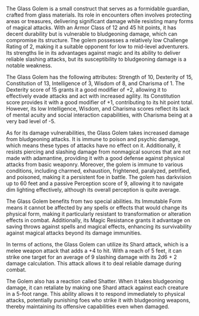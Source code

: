 The Glass Golem is a small construct that serves as a formidable guardian, crafted from glass materials. Its role in encounters often involves protecting areas or treasures, delivering significant damage while resisting many forms of magical attacks. With an Armor Class of 12 and 45 hit points, it has decent durability but is vulnerable to bludgeoning damage, which can compromise its structure. The golem possesses a relatively low Challenge Rating of 2, making it a suitable opponent for low to mid-level adventurers. Its strengths lie in its advantages against magic and its ability to deliver reliable slashing attacks, but its susceptibility to bludgeoning damage is a notable weakness.

The Glass Golem has the following attributes: Strength of 10, Dexterity of 15, Constitution of 13, Intelligence of 3, Wisdom of 8, and Charisma of 1. The Dexterity score of 15 grants it a good modifier of +2, allowing it to effectively evade attacks and act with increased agility. Its Constitution score provides it with a good modifier of +1, contributing to its hit point total. However, its low Intelligence, Wisdom, and Charisma scores reflect its lack of mental acuity and social interaction capabilities, with Charisma being at a very bad level of -5.

As for its damage vulnerabilities, the Glass Golem takes increased damage from bludgeoning attacks. It is immune to poison and psychic damage, which means these types of attacks have no effect on it. Additionally, it resists piercing and slashing damage from nonmagical sources that are not made with adamantine, providing it with a good defense against physical attacks from basic weaponry. Moreover, the golem is immune to various conditions, including charmed, exhaustion, frightened, paralyzed, petrified, and poisoned, making it a persistent foe in battle. The golem has darkvision up to 60 feet and a passive Perception score of 9, allowing it to navigate dim lighting effectively, although its overall perception is quite average.

The Glass Golem benefits from two special abilities. Its Immutable Form means it cannot be affected by any spells or effects that would change its physical form, making it particularly resistant to transformation or alteration effects in combat. Additionally, its Magic Resistance grants it advantage on saving throws against spells and magical effects, enhancing its survivability against magical attacks beyond its damage immunities.

In terms of actions, the Glass Golem can utilize its Shard attack, which is a melee weapon attack that adds a +4 to hit. With a reach of 5 feet, it can strike one target for an average of 9 slashing damage with its 2d6 + 2 damage calculation. This attack allows it to deal reliable damage during combat.

The Golem also has a reaction called Shatter. When it takes bludgeoning damage, it can retaliate by making one Shard attack against each creature in a 5-foot range. This ability allows it to respond immediately to physical attacks, potentially punishing foes who strike it with bludgeoning weapons, thereby maintaining its offensive capabilities even when damaged.